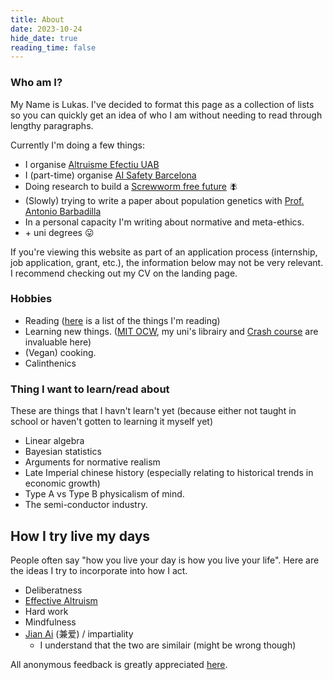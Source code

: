```yaml
---
title: About
date: 2023-10-24
hide_date: true
reading_time: false
---
```


### Who am I?
My Name is Lukas. I've decided to format this page as a collection of lists so you can quickly get an idea of who I am without needing to read through lengthy paragraphs.

Currently I'm doing a few things:
* I organise [Altruisme Efectiu UAB](https://sites.google.com/view/altruisme-efectiu-uab/home) 
* I (part-time) organise [AI Safety Barcelona](https://www.aisafetybcn.org)
* Doing research to build a [Screwworm free future](https://screwworm.org) 🪰
* (Slowly) trying to write a paper about population genetics with [Prof. Antonio Barbadilla](https://ibb.uab.cat/wp-content/themes/viral/modules/ibb_membres/view_membre.php?CodiMembre=224)
* In a personal capacity I'm writing about normative and meta-ethics. 
* \+ uni degrees 😛

If you're viewing this website as part of an application process (internship, job application, grant, etc.), the information below may not be very relevant. I recommend checking out my CV on the landing page.

### Hobbies
* Reading ([here]() is a list of the things I'm reading)
* Learning new things. ([MIT OCW](https://ocw.mit.edu), my uni's librairy and [Crash course](https://thecrashcourse.com) are invaluable here)
* (Vegan) cooking.
* Calinthenics 

### Thing I want to learn/read about
These are things that I havn't learn't yet (because either not taught in school or haven't gotten to learning it myself yet)
* Linear algebra
* Bayesian statistics
* Arguments for normative realism
* Late Imperial chinese history (especially relating to historical trends in economic growth)
* Type A vs Type B physicalism of mind.
* The semi-conductor industry.

## How I try live my days
People often say "how you live your day is how you live your life". Here are the ideas I try to incorporate into how I act.
* Deliberatness
* [Effective Altruism](https://www.effectivealtruism.org/articles/introduction-to-effective-altruism)
* Hard work
* Mindfulness
* [Jian Ai](https://www.britannica.com/topic/jianai) (兼爱) / impartiality
    * I understand that the two are similair (might be wrong though)

All anonymous feedback is greatly appreciated [here](https://www.admonymous.co/lroberts). 